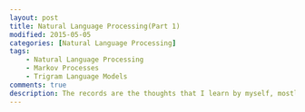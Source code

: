 ```yaml
---
layout: post
title: Natural Language Processing(Part 1)
modified: 2015-05-05
categories: [Natural Language Processing]
tags:
    - Natural Language Processing
    - Markov Processes
    - Trigram Language Models
comments: true
description: The records are the thoughts that I learn by myself, mostly based on the Coursera NLP course by Colbumia University.
---
```




